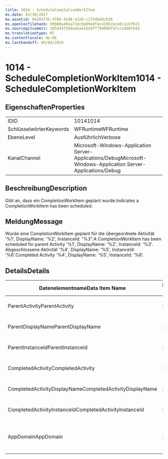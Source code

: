 ```yaml
---
title: 1014 - ScheduleCompletionWorkItem
ms.date: 03/30/2017
ms.assetid: 84203735-478d-42d8-a320-c175dbddcb38
ms.openlocfilehash: 50b00a49ea73dcbe09e8f4c4195cbce8c1cbf615
ms.sourcegitcommit: 3d5d33f384eeba41b2dff79d096f47ccc8d8f03d
ms.translationtype: MT
ms.contentlocale: de-DE
ms.lasthandoff: 05/04/2018
---
```

# <a name="1014---schedulecompletionworkitem"></a><span data-ttu-id="1785d-102">1014 - ScheduleCompletionWorkItem</span><span class="sxs-lookup"><span data-stu-id="1785d-102">1014 - ScheduleCompletionWorkItem</span></span>
## <a name="properties"></a><span data-ttu-id="1785d-103">Eigenschaften</span><span class="sxs-lookup"><span data-stu-id="1785d-103">Properties</span></span>  
  
|||  
|-|-|  
|<span data-ttu-id="1785d-104">ID</span><span class="sxs-lookup"><span data-stu-id="1785d-104">ID</span></span>|<span data-ttu-id="1785d-105">1014</span><span class="sxs-lookup"><span data-stu-id="1785d-105">1014</span></span>|  
|<span data-ttu-id="1785d-106">Schlüsselwörter</span><span class="sxs-lookup"><span data-stu-id="1785d-106">Keywords</span></span>|<span data-ttu-id="1785d-107">WFRuntime</span><span class="sxs-lookup"><span data-stu-id="1785d-107">WFRuntime</span></span>|  
|<span data-ttu-id="1785d-108">Ebene</span><span class="sxs-lookup"><span data-stu-id="1785d-108">Level</span></span>|<span data-ttu-id="1785d-109">Ausführlich</span><span class="sxs-lookup"><span data-stu-id="1785d-109">Verbose</span></span>|  
|<span data-ttu-id="1785d-110">Kanal</span><span class="sxs-lookup"><span data-stu-id="1785d-110">Channel</span></span>|<span data-ttu-id="1785d-111">Microsoft-Windows-Application Server-Applications/Debug</span><span class="sxs-lookup"><span data-stu-id="1785d-111">Microsoft-Windows-Application Server-Applications/Debug</span></span>|  
  
## <a name="description"></a><span data-ttu-id="1785d-112">Beschreibung</span><span class="sxs-lookup"><span data-stu-id="1785d-112">Description</span></span>  
 <span data-ttu-id="1785d-113">Gibt an, dass ein CompletionWorkItem geplant wurde.</span><span class="sxs-lookup"><span data-stu-id="1785d-113">Indicates a CompletionWorkItem has been scheduled.</span></span>  
  
## <a name="message"></a><span data-ttu-id="1785d-114">Meldung</span><span class="sxs-lookup"><span data-stu-id="1785d-114">Message</span></span>  
 <span data-ttu-id="1785d-115">Wurde eine CompletionWorkItem geplant für die übergeordnete Aktivität '%1', DisplayName: '%2', InstanceId: "%3".</span><span class="sxs-lookup"><span data-stu-id="1785d-115">A CompletionWorkItem has been scheduled for parent Activity '%1', DisplayName: '%2', InstanceId: '%3'.</span></span>  <span data-ttu-id="1785d-116">Abgeschlossene Aktivität '%4', DisplayName: '%5', InstanceId: '%6'.</span><span class="sxs-lookup"><span data-stu-id="1785d-116">Completed Activity '%4', DisplayName: '%5', InstanceId: '%6'.</span></span>  
  
## <a name="details"></a><span data-ttu-id="1785d-117">Details</span><span class="sxs-lookup"><span data-stu-id="1785d-117">Details</span></span>  
  
|<span data-ttu-id="1785d-118">Datenelementname</span><span class="sxs-lookup"><span data-stu-id="1785d-118">Data Item Name</span></span>|<span data-ttu-id="1785d-119">Datenelementtyp</span><span class="sxs-lookup"><span data-stu-id="1785d-119">Data Item Type</span></span>|<span data-ttu-id="1785d-120">Beschreibung</span><span class="sxs-lookup"><span data-stu-id="1785d-120">Description</span></span>|  
|--------------------|--------------------|-----------------|  
|<span data-ttu-id="1785d-121">ParentActivity</span><span class="sxs-lookup"><span data-stu-id="1785d-121">ParentActivity</span></span>|<span data-ttu-id="1785d-122">xs:string</span><span class="sxs-lookup"><span data-stu-id="1785d-122">xs:string</span></span>|<span data-ttu-id="1785d-123">Der Typname der übergeordneten Aktivität.</span><span class="sxs-lookup"><span data-stu-id="1785d-123">The type name of the parent activity.</span></span>|  
|<span data-ttu-id="1785d-124">ParentDisplayName</span><span class="sxs-lookup"><span data-stu-id="1785d-124">ParentDisplayName</span></span>|<span data-ttu-id="1785d-125">xs:string</span><span class="sxs-lookup"><span data-stu-id="1785d-125">xs:string</span></span>|<span data-ttu-id="1785d-126">Der Anzeigename der übergeordneten Aktivität.</span><span class="sxs-lookup"><span data-stu-id="1785d-126">The display name of the parent activity.</span></span>|  
|<span data-ttu-id="1785d-127">ParentInstanceId</span><span class="sxs-lookup"><span data-stu-id="1785d-127">ParentInstanceId</span></span>|<span data-ttu-id="1785d-128">xs:string</span><span class="sxs-lookup"><span data-stu-id="1785d-128">xs:string</span></span>|<span data-ttu-id="1785d-129">Die Instanz-ID der übergeordneten Aktivität.</span><span class="sxs-lookup"><span data-stu-id="1785d-129">The instance id of the parent activity.</span></span>|  
|<span data-ttu-id="1785d-130">CompletedActivity</span><span class="sxs-lookup"><span data-stu-id="1785d-130">CompletedActivity</span></span>|<span data-ttu-id="1785d-131">xs:string</span><span class="sxs-lookup"><span data-stu-id="1785d-131">xs:string</span></span>|<span data-ttu-id="1785d-132">Der Typname der abgeschlossenen Aktivität.</span><span class="sxs-lookup"><span data-stu-id="1785d-132">The type name of the completed activity.</span></span>|  
|<span data-ttu-id="1785d-133">CompletedActivityDisplayName</span><span class="sxs-lookup"><span data-stu-id="1785d-133">CompletedActivityDisplayName</span></span>|<span data-ttu-id="1785d-134">xs:string</span><span class="sxs-lookup"><span data-stu-id="1785d-134">xs:string</span></span>|<span data-ttu-id="1785d-135">Der Anzeigename der abgeschlossenen Aktivität.</span><span class="sxs-lookup"><span data-stu-id="1785d-135">The display name of the completed activity.</span></span>|  
|<span data-ttu-id="1785d-136">CompletedActivityInstanceId</span><span class="sxs-lookup"><span data-stu-id="1785d-136">CompletedActivityInstanceId</span></span>|<span data-ttu-id="1785d-137">xs:string</span><span class="sxs-lookup"><span data-stu-id="1785d-137">xs:string</span></span>|<span data-ttu-id="1785d-138">Die Instanz-ID der abgeschlossenen Aktivität.</span><span class="sxs-lookup"><span data-stu-id="1785d-138">The instance id of the completed activity.</span></span>|  
|<span data-ttu-id="1785d-139">AppDomain</span><span class="sxs-lookup"><span data-stu-id="1785d-139">AppDomain</span></span>|<span data-ttu-id="1785d-140">xs:string</span><span class="sxs-lookup"><span data-stu-id="1785d-140">xs:string</span></span>|<span data-ttu-id="1785d-141">Die von AppDomain.CurrentDomain.FriendlyName zurückgegebene Zeichenfolge.</span><span class="sxs-lookup"><span data-stu-id="1785d-141">The string returned by AppDomain.CurrentDomain.FriendlyName.</span></span>|
